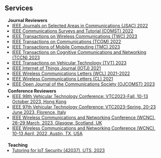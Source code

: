 ## Services

<h4 style="margin:0 10px 0;"> Journal Reviewers</h4>

<ul style="margin:0 0 5px;">
<li><a href="https://ieeexplore.ieee.org/xpl/RecentIssue.jsp?punumber=49"><autocolor>IEEE Journals on Selected Areas in Communications (JSAC) 2022</autocolor></a></li>
<li><a href="https://ieeexplore.ieee.org/xpl/RecentIssue.jsp?punumber=9739"><autocolor>IEEE Communications Surveys and Tutorial (COMST) 2022</autocolor></a></li>
<li><a href="https://ieeexplore.ieee.org/xpl/RecentIssue.jsp?punumber=7693"><autocolor>IEEE Transactions on Wireless Communications (TWC) 2023</autocolor></a></li>
<li><a href="https://www.comsoc.org/publications/journals/ieee-tcom"><autocolor>IEEE Transactions on Communications (TCOM) 2022</autocolor></a></li>
<li><a href="https://ieeexplore.ieee.org/xpl/RecentIssue.jsp?punumber=7755"><autocolor>IEEE Transactions of Mobile Computing (TMC) 2023</autocolor></a></li>
<li><a href="https://ieeexplore.ieee.org/xpl/RecentIssue.jsp?punumber=6687307"><autocolor>IEEE Transactions on Cognitive Communications and Networking (TCCN) 2023</autocolor></a></li>
<li><a href="https://ieeexplore.ieee.org/xpl/RecentIssue.jsp?punumber=25"><autocolor>IEEE Transactions on Vehicular Technology (TVT) 2023</autocolor></a></li>
<li><a href="https://ieee-iotj.org/"><autocolor>IEEE Internet of Things Journal (IOTJ) 2021 </autocolor></a></li>
  <li><a href="https://ieeexplore.ieee.org/xpl/RecentIssue.jsp?punumber=5962382"><autocolor>IEEE Wireless Communications Letters (WCL) 2021-2022</autocolor></a></li>
  <li><a href="https://ieeexplore.ieee.org/xpl/RecentIssue.jsp?punumber=4234"><autocolor>IEEE Wireless Communications Letters (CL) 2021</autocolor></a></li>
  <li><a href="https://www.comsoc.org/publications/journals/ieee-ojcoms"><autocolor>IEEE Open Journal of the Communications Society (OJCOMST) 2023</autocolor></a></li>
</ul>

<h4 style="margin:0 10px 0;">Conference Reviewers</h4>

<ul style="margin:0 0 20px;">
  <li><a href="https://events.vtsociety.org/vtc2023-fall/"><autocolor>IEEE 98th Vehicular Technology Conference: VTC2023-Fall, 10-13 October 2023, Hong Kong</autocolor></a></li>
  <li><a href="https://events.vtsociety.org/vtc2023-spring/"><autocolor>IEEE 97th Vehicular Technology Conference: VTC2023-Spring, 20-23 June 2023, Florence, Italy</autocolor></a></li>
  <li><a href="https://wcnc2023.ieee-wcnc.org/"><autocolor>IEEE Wireless Communications and Networking Conference (WCNC), 26–29 March, 2023, Glasgow, Scotland, UK</autocolor></a></li>
  <li><a href="https://wcnc2022.ieee-wcnc.org/"><autocolor>IEEE Wireless Communications and Networking Conference (WCNC), 10-13 April, 2022, Austin, TX, USA</autocolor></a></li>
</ul>

<h4 style="margin:0 10px 0;">Teaching</h4>
<ul style="margin:0 0 20px;">
<li><a href="https://handbook.uts.edu.au/subjects/42037.html"><autocolor>Tutoring for IoT Security (42037), UTS, 2023</autocolor></a></li>
</ul>